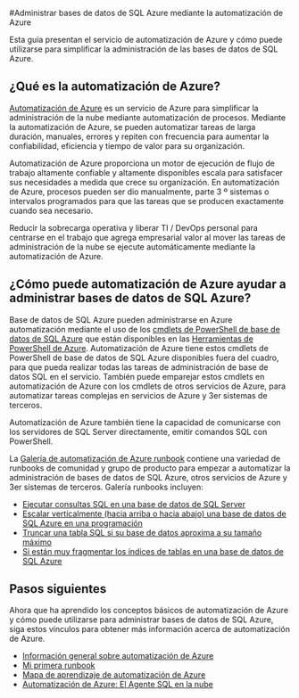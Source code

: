 <properties
    pageTitle="Administrar bases de datos de SQL Azure mediante la automatización de Azure | Microsoft Azure"
    description="Obtenga información acerca de cómo puede utilizar el servicio de automatización de Azure para administrar bases de datos de SQL Azure en escala."
    services="sql-database, automation"
    documentationCenter=""
    authors="jodoglevy"
    manager="jhubbard"
    editor="monicar"/>

<tags
    ms.service="sql-database"
    ms.workload="data-management"
    ms.tgt_pltfrm="na"
    ms.devlang="na"
    ms.topic="article"
    ms.date="05/26/2016"
    ms.author="jolevy"/>



#<a name="managing-azure-sql-databases-using-azure-automation"></a>Administrar bases de datos de SQL Azure mediante la automatización de Azure

Esta guía presentan el servicio de automatización de Azure y cómo puede utilizarse para simplificar la administración de las bases de datos de SQL Azure.


## <a name="what-is-azure-automation"></a>¿Qué es la automatización de Azure?

[Automatización de Azure](https://azure.microsoft.com/services/automation/) es un servicio de Azure para simplificar la administración de la nube mediante automatización de procesos. Mediante la automatización de Azure, se pueden automatizar tareas de larga duración, manuales, errores y repiten con frecuencia para aumentar la confiabilidad, eficiencia y tiempo de valor para su organización.

Automatización de Azure proporciona un motor de ejecución de flujo de trabajo altamente confiable y altamente disponibles escala para satisfacer sus necesidades a medida que crece su organización. En automatización de Azure, procesos pueden ser dio manualmente, parte 3 º sistemas o intervalos programados para que las tareas que se producen exactamente cuando sea necesario.

Reducir la sobrecarga operativa y liberar TI / DevOps personal para centrarse en el trabajo que agrega empresarial valor al mover las tareas de administración de la nube se ejecute automáticamente mediante la automatización de Azure.


## <a name="how-can-azure-automation-help-manage-azure-sql-databases"></a>¿Cómo puede automatización de Azure ayudar a administrar bases de datos de SQL Azure?

Base de datos de SQL Azure pueden administrarse en Azure automatización mediante el uso de los [cmdlets de PowerShell de base de datos de SQL Azure](https://msdn.microsoft.com/library/dn546723.aspx) que están disponibles en las [Herramientas de PowerShell de Azure](https://msdn.microsoft.com/library/azure/jj156055.aspx). Automatización de Azure tiene estos cmdlets de PowerShell de base de datos de SQL Azure disponibles fuera del cuadro, para que pueda realizar todas las tareas de administración de base de datos SQL en el servicio. También puede emparejar estos cmdlets en automatización de Azure con los cmdlets de otros servicios de Azure, para automatizar tareas complejas en servicios de Azure y 3er sistemas de terceros.

Automatización de Azure también tiene la capacidad de comunicarse con los servidores de SQL Server directamente, emitir comandos SQL con PowerShell.

La [Galería de automatización de Azure runbook](https://azure.microsoft.com/blog/2014/10/07/introducing-the-azure-automation-runbook-gallery/) contiene una variedad de runbooks de comunidad y grupo de producto para empezar a automatizar la administración de bases de datos de SQL Azure, otros servicios de Azure y 3er sistemas de terceros. Galería runbooks incluyen:

 * [Ejecutar consultas SQL en una base de datos de SQL Server](https://gallery.technet.microsoft.com/scriptcenter/How-to-use-a-SQL-Command-be77f9d2)
 * [Escalar verticalmente (hacia arriba o hacia abajo) una base de datos de SQL Azure en una programación](https://gallery.technet.microsoft.com/scriptcenter/Azure-SQL-Database-e957354f)
 * [Truncar una tabla SQL si su base de datos aproxima a su tamaño máximo](https://gallery.technet.microsoft.com/scriptcenter/Azure-Automation-Your-SQL-30f8736b)
 * [Si están muy fragmentar los índices de tablas en una base de datos de SQL Azure](https://gallery.technet.microsoft.com/scriptcenter/Indexes-tables-in-an-Azure-73a2a8ea)

## <a name="next-steps"></a>Pasos siguientes

Ahora que ha aprendido los conceptos básicos de automatización de Azure y cómo puede utilizarse para administrar bases de datos de SQL Azure, siga estos vínculos para obtener más información acerca de automatización de Azure.

- [Información general sobre automatización de Azure](../automation/automation-intro.md)
- [Mi primera runbook](../automation/automation-first-runbook-graphical.md)
- [Mapa de aprendizaje de automatización de Azure](https://azure.microsoft.com/documentation/learning-paths/automation/)
- [Automatización de Azure: El Agente SQL en la nube](https://azure.microsoft.com/blog/2014/06/26/azure-automation-your-sql-agent-in-the-cloud/) 
 
